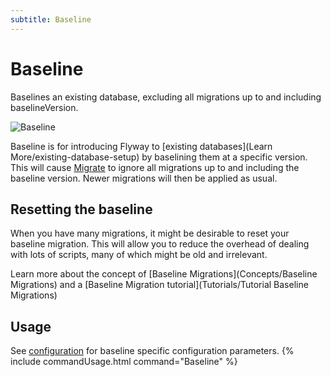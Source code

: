 ```yaml
---
subtitle: Baseline
---
```

# Baseline

Baselines an existing database, excluding all migrations up to and including baselineVersion.

![Baseline](assets/command-baseline.png)

Baseline is for introducing Flyway to [existing databases](Learn More/existing-database-setup) by baselining them
at a specific version. This will cause [Migrate](Commands/migrate) to ignore all migrations
up to and including the baseline version. Newer migrations will then be applied as usual.

## Resetting the baseline

When you have many migrations, it might be desirable to reset your baseline migration. This will allow you to reduce the overhead of dealing with lots of scripts, many of which might be old and irrelevant.

Learn more about the concept of [Baseline Migrations](Concepts/Baseline Migrations) and a [Baseline Migration tutorial](Tutorials/Tutorial Baseline Migrations)

## Usage
See [configuration](Configuration/parameters/flyway/#baseline) for baseline specific configuration parameters.
{% include commandUsage.html command="Baseline" %}
